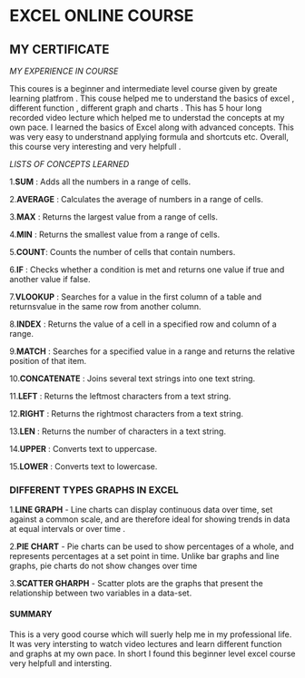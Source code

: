 # **EXCEL ONLINE COURSE**

## MY CERTIFICATE

*MY EXPERIENCE IN COURSE*

This coures is a beginner and intermediate level course given by greate learning platfrom . This couse helped me to understand the basics of excel , different function , different graph and charts . This has 5 hour long recorded video lecture which helped me to understad the concepts at my own pace. I learned the basics of Excel along with advanced concepts. This was very easy to understnand applying formula and shortcuts etc. Overall, this course very interesting and very helpfull .

*LISTS OF CONCEPTS LEARNED*

1.**SUM** : Adds all the numbers in a range of cells.

2.**AVERAGE** : Calculates the average of numbers in a range of cells.

3.**MAX** : Returns the largest value from a range of cells.

4.**MIN** : Returns the smallest value from a range of cells.

5.**COUNT**: Counts the number of cells that contain numbers.

6.**IF** : Checks whether a condition is met and returns one value if true and another value if false.

7.**VLOOKUP** : Searches for a value in the first column of a table and returnsvalue in the same row from another column.

8.**INDEX** : Returns the value of a cell in a specified row and column of a range.

9.**MATCH** : Searches for a specified value in a range and returns the relative position of that item.

10.**CONCATENATE** : Joins several text strings into one text string.

11.**LEFT** : Returns the leftmost characters from a text string.

12.**RIGHT** : Returns the rightmost characters from a text string.

13.**LEN** : Returns the number of characters in a text string.

14.**UPPER** : Converts text to uppercase.

15.**LOWER** : Converts text to lowercase.

### **DIFFERENT TYPES GRAPHS IN EXCEL**

1.**LINE GRAPH** - Line charts can display continuous data over time, set against a common scale, and are therefore ideal for showing trends in data at equal intervals or over time .

2.**PIE CHART** - Pie charts can be used to show percentages of a whole, and represents percentages at a set point in time. Unlike bar graphs and line graphs, pie charts do not show changes over time

3.**SCATTER GHARPH** - Scatter plots are the graphs that present the relationship between two variables in a data-set.

#### **SUMMARY**
This is a very good course which will suerly help me in my professional life. It was very intersting to watch video lectures and learn different function and graphs at my own pace. In short I found this beginner level excel course very helpfull and intersting.

